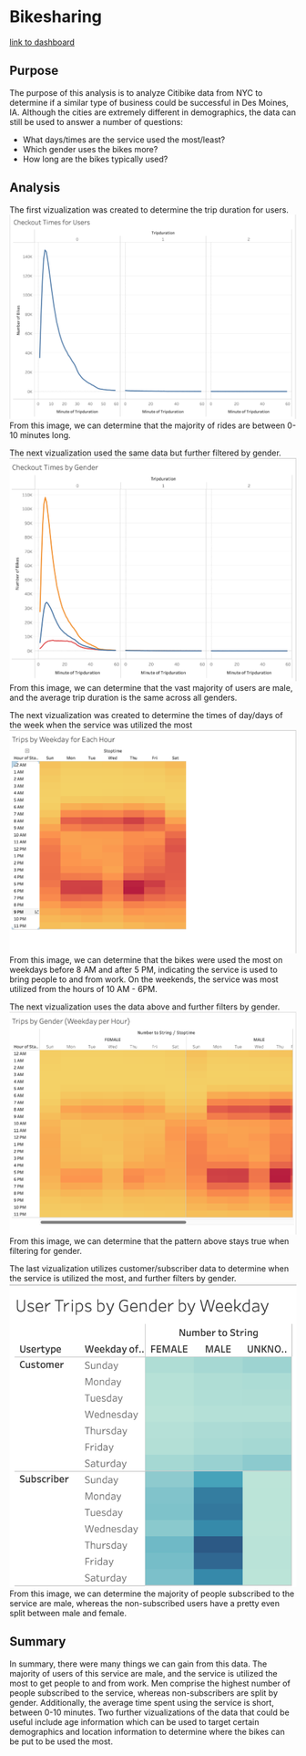 # Bikesharing
[link to dashboard](https://public.tableau.com/views/NYCCitiBikeData_16638820931710/UserTripsbyGenderbyWeekday?:language=en-US&:display_count=n&:origin=viz_share_link)
## Purpose
The purpose of this analysis is to analyze Citibike data from NYC to determine if a similar type of business could be successful in Des Moines, IA. Although the cities are extremely different in demographics, the data can still be used to answer a number of questions:
* What days/times are the service used the most/least?
* Which gender uses the bikes more?
* How long are the bikes typically used?
## Analysis
The first vizualization was created to determine the trip duration for users.
![My Image](images/Checkout_Times_for_Users.png)
From this image, we can determine that the majority of rides are between 0-10 minutes long.

The next vizualization used the same data but further filtered by gender.
![My Image](images/Checkout_Times_by_Gender.png)
From this image, we can determine that the vast majority of users are male, and the average trip duration is the same across all genders.

The next vizualization was created to determine the times of day/days of the week when the service was utilized the most
![My Image](images/Trips_by_Weekday_for_Each_Hour.png)
From this image, we can determine that the bikes were used the most on weekdays before 8 AM and after 5 PM, indicating the service is used to bring people to and from work. On the weekends, the service was most utilized from the hours of 10 AM - 6PM.

The next vizualization uses the data above and further filters by gender.
![My Image](images/Trips_by_Gender.png)
From this image, we can determine that the pattern above stays true when filtering for gender.

The last vizualization utilizes customer/subscriber data to determine when the service is utilized the most, and further filters by gender.
![My Image](images/User_Trips_by_Gender.png)
From this image, we can determine the majority of people subscribed to the service are male, whereas the non-subscribed users have a pretty even split between male and female.
## Summary
In summary, there were many things we can gain from this data. The majority of users of this service are male, and the service is utilized the most to get people to and from work. Men comprise the highest number of people subscribed to the service, whereas non-subscribers are split by gender. Additionally, the average time spent using the service is short, between 0-10 minutes. Two further vizualizations of the data that could be useful include age information which can be used to target certain demographics and location information to determine where the bikes can be put to be used the most.
